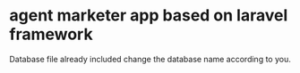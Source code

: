 # agent marketer app based on laravel framework
Database file already included change the database name according to you.
